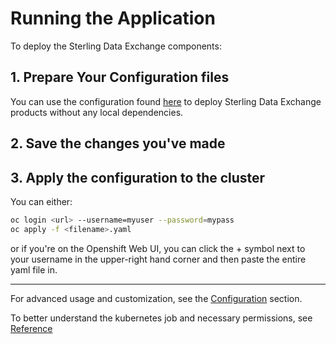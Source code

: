 
# Running the Application

To deploy the Sterling Data Exchange components:

## 1. Prepare Your Configuration files

You can use the configuration found [here](https://github.com/Knickkennedy/sterling-data-exchange-deployer/blob/main/examples/jobs/example-job-run.yaml) to deploy Sterling Data Exchange products without any local dependencies.

## 2. Save the changes you've made

## 3. Apply the configuration to the cluster

You can either:

```bash
oc login <url> --username=myuser --password=mypass
oc apply -f <filename>.yaml
```

or if you're on the Openshift Web UI, you can click the + symbol next to your username in the upper-right hand corner and then paste the entire yaml file in.

---

For advanced usage and customization, see the [Configuration](configuration/index.md) section.

To better understand the kubernetes job and necessary permissions, see [Reference](job-reference.md)
